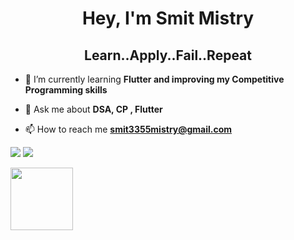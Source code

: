 <h1 align="center">Hey, I'm Smit Mistry</h1>
<h2 align="center">Learn..Apply..Fail..Repeat</h2>


- 🌱 I’m currently learning **Flutter and improving my Competitive Programming skills**

- 💬 Ask me about **DSA, CP , Flutter**

- 📫 How to reach me **smit3355mistry@gmail.com**

![](https://lichess.org/study/embed/w5Fi933x/SK2ZsCYo#46)
![](https://en.wikipedia.org/wiki/Levitsky_versus_Marshall#/media/File:Levitsky_vs_Marshall,_1912.gif)


<img src="https://upload.wikimedia.org/wikipedia/commons/3/33/Levitsky_vs_Marshall%2C_1912.gif" height=100/>
